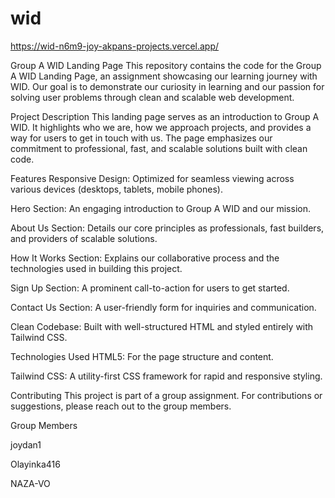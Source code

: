 # wid
https://wid-n6m9-joy-akpans-projects.vercel.app/

Group A WID Landing Page
This repository contains the code for the Group A WID Landing Page, an assignment showcasing our learning journey with WID. Our goal is to demonstrate our curiosity in learning and our passion for solving user problems through clean and scalable web development.

Project Description
This landing page serves as an introduction to Group A WID. It highlights who we are, how we approach projects, and provides a way for users to get in touch with us. The page emphasizes our commitment to professional, fast, and scalable solutions built with clean code.

Features
Responsive Design: Optimized for seamless viewing across various devices (desktops, tablets, mobile phones).

Hero Section: An engaging introduction to Group A WID and our mission.

About Us Section: Details our core principles as professionals, fast builders, and providers of scalable solutions.

How It Works Section: Explains our collaborative process and the technologies used in building this project.

Sign Up Section: A prominent call-to-action for users to get started.

Contact Us Section: A user-friendly form for inquiries and communication.

Clean Codebase: Built with well-structured HTML and styled entirely with Tailwind CSS.

Technologies Used
HTML5: For the page structure and content.

Tailwind CSS: A utility-first CSS framework for rapid and responsive styling.

Contributing
This project is part of a group assignment. For contributions or suggestions, please reach out to the group members.

Group Members


joydan1

Olayinka416

NAZA-VO
